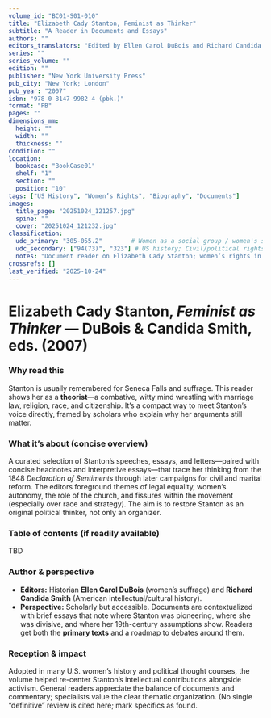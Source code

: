```yaml
---
volume_id: "BC01-S01-010"
title: "Elizabeth Cady Stanton, Feminist as Thinker"
subtitle: "A Reader in Documents and Essays"
authors: ""
editors_translators: "Edited by Ellen Carol DuBois and Richard Candida Smith"
series: ""
series_volume: ""
edition: ""
publisher: "New York University Press"
pub_city: "New York; London"
pub_year: "2007"
isbn: "978-0-8147-9982-4 (pbk.)"
format: "PB"
pages: ""
dimensions_mm:
  height: ""
  width: ""
  thickness: ""
condition: ""
location:
  bookcase: "BookCase01"
  shelf: "1"
  section: ""
  position: "10"
tags: ["US History", "Women’s Rights", "Biography", "Documents"]
images:
  title_page: "20251024_121257.jpg"
  spine: ""
  cover: "20251024_121232.jpg"
classification:
  udc_primary: "305-055.2"        # Women as a social group / women's studies
  udc_secondary: ["94(73)", "323"] # US history; Civil/political rights
  notes: "Document reader on Elizabeth Cady Stanton; women’s rights in the US, 19th c."
crossrefs: []
last_verified: "2025-10-24"
---
```


# Elizabeth Cady Stanton, *Feminist as Thinker* — DuBois & Candida Smith, eds. (2007)

### Why read this
Stanton is usually remembered for Seneca Falls and suffrage. This reader shows her as a **theorist**—a combative, witty mind wrestling with marriage law, religion, race, and citizenship. It’s a compact way to meet Stanton’s voice directly, framed by scholars who explain why her arguments still matter.

### What it’s about (concise overview)
A curated selection of Stanton’s speeches, essays, and letters—paired with concise headnotes and interpretive essays—that trace her thinking from the 1848 *Declaration of Sentiments* through later campaigns for civil and marital reform. The editors foreground themes of legal equality, women’s autonomy, the role of the church, and fissures within the movement (especially over race and strategy). The aim is to restore Stanton as an original political thinker, not only an organizer.

### Table of contents (if readily available)
TBD

### Author & perspective
- **Editors:** Historian **Ellen Carol DuBois** (women’s suffrage) and **Richard Candida Smith** (American intellectual/cultural history).  
- **Perspective:** Scholarly but accessible. Documents are contextualized with brief essays that note where Stanton was pioneering, where she was divisive, and where her 19th-century assumptions show. Readers get both the **primary texts** and a roadmap to debates around them.

### Reception & impact
Adopted in many U.S. women’s history and political thought courses, the volume helped re-center Stanton’s intellectual contributions alongside activism. General readers appreciate the balance of documents and commentary; specialists value the clear thematic organization. (No single “definitive” review is cited here; mark specifics as found.
